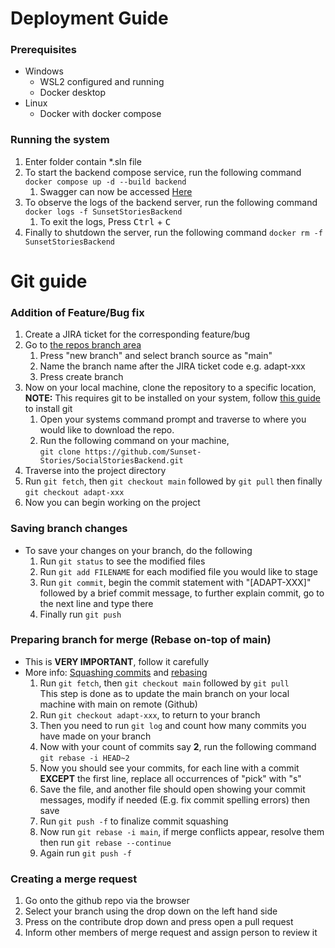 # Deployment Guide

### Prerequisites
* Windows
  * WSL2 configured and running
  * Docker desktop 
* Linux
  * Docker with docker compose

### Running the system

1. Enter folder contain *.sln file
2. To start the backend compose service, run the following command ```docker compose up -d --build backend```
   1. Swagger can now be accessed [Here](https://localhost:7034/swagger/index.html)
3. To observe the logs of the backend server, run the following command ```docker logs -f SunsetStoriesBackend```
   1. To exit the logs, Press <kbd>Ctrl</kbd> + <kbd>C</kbd>
4. Finally to shutdown the server, run the following command ```docker rm -f SunsetStoriesBackend```

# Git guide

### Addition of Feature/Bug fix

1. Create a JIRA ticket for the corresponding feature/bug
2. Go to [the repos branch area](https://github.com/hexomethyl/adapative_social_stories/branches)
   1. Press "new branch" and select branch source as "main"
   2. Name the branch name after the JIRA ticket code e.g. adapt-xxx
   3. Press create branch
3. Now on your local machine, clone the repository to a specific location, <br> **NOTE:** This requires git to be installed on your system,
   follow [this guide](https://git-scm.com/book/en/v2/Getting-Started-Installing-Git) to install git
   1. Open your systems command prompt and traverse to where you would like to download the repo.
   2. Run the following command on your machine, <br> `git clone https://github.com/Sunset-Stories/SocialStoriesBackend.git`
4. Traverse into the project directory
5. Run `git fetch`, then `git checkout main` followed by `git pull` then finally `git checkout adapt-xxx`
6. Now you can begin working on the project


### Saving branch changes

* To save your changes on your branch, do the following
   1. Run `git status` to see the modified files
   2. Run `git add FILENAME` for each modified file you would like to stage
   3. Run `git commit`, begin the commit statement with "[ADAPT-XXX]" followed by a brief commit message, to further explain commit, go to the next line and type there
   4. Finally run `git push`

    
### Preparing branch for merge (Rebase on-top of main)

* This is **VERY IMPORTANT**, follow it carefully
* More info: [Squashing commits](https://gitready.com/advanced/2009/02/10/squashing-commits-with-rebase.html) and [rebasing](https://git-scm.com/docs/git-rebase) 
  1. Run `git fetch`, then `git checkout main` followed by `git pull`
  <br> This step is done as to update the main branch on your local machine with main on remote (Github)
  2. Run `git checkout adapt-xxx`, to return to your branch
  3. Then you need to run `git log` and count how many commits you have made on your branch
  4. Now with your count of commits say **2**, run the following command
  <br> `git rebase -i HEAD~2`
  5. Now you should see your commits, for each line with a commit **EXCEPT** the first line, replace all occurrences of "pick" with "s"
  6. Save the file, and another file should open showing your commit messages, modify if needed (E.g. fix commit spelling errors) then save
  7. Run `git push -f` to finalize commit squashing
  8. Now run `git rebase -i main`, if merge conflicts appear, resolve them then run `git rebase --continue`
  9. Again run `git push -f`

    
### Creating a merge request
1. Go onto the github repo via the browser
2. Select your branch using the drop down on the left hand side
3. Press on the contribute drop down and press open a pull request
4. Inform other members of merge request and assign person to review it
